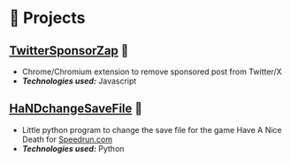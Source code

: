 # 🧪 Projects

## [TwitterSponsorZap](https://github.com/EricTron-FR/TwitterSponsorZap) 🔗
- Chrome/Chromium extension to remove sponsored post from Twitter/X
- _**Technologies used:**_ Javascript

## [HaNDchangeSaveFile](https://github.com/EricTron-FR/HaNDchangeSaveFile) 🔗
- Little python program to change the save file for the game Have A Nice Death for [Speedrun.com](https://www.speedrun.com/hand)
- _**Technologies used:**_ Python


